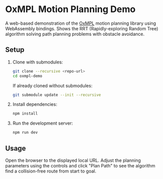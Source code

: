 # OxMPL Motion Planning Demo

A web-based demonstration of the [OxMPL](https://github.com/juniorsundar/oxmpl) motion planning library using WebAssembly bindings. Shows the RRT (Rapidly-exploring Random Tree) algorithm solving path planning problems with obstacle avoidance.

## Setup

1. Clone with submodules:
   ```bash
   git clone --recursive <repo-url>
   cd oxmpl-demo
   ```

   If already cloned without submodules:
   ```bash
   git submodule update --init --recursive
   ```

2. Install dependencies:
   ```bash
   npm install
   ```

3. Run the development server:
   ```bash
   npm run dev
   ```

## Usage

Open the browser to the displayed local URL. Adjust the planning parameters using the controls and click "Plan Path" to see the algorithm find a collision-free route from start to goal.